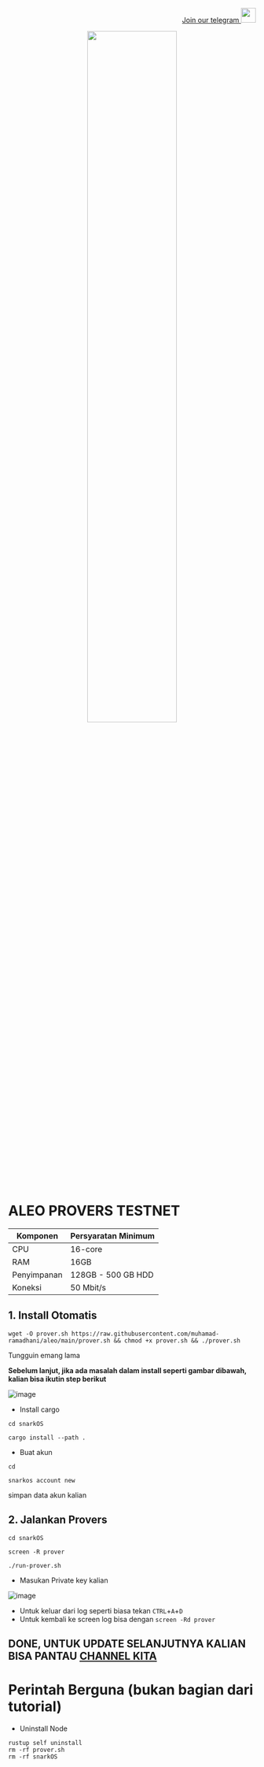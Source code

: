 <p style="font-size:14px" align="right">
<a href="https://t.me/PemulungAirdropID" target="_blank">Join our telegram <img src="https://user-images.githubusercontent.com/72949170/194228482-0f875615-e155-4b12-8716-8111addd6cba.jpg" width="30"/></a>
</p>

<p align="center">
  <img width="60%" height="auto" src="https://user-images.githubusercontent.com/72949170/201470601-cc7f7345-152b-4696-b653-20046a3344ce.png">
</p>

# ALEO PROVERS TESTNET

|  Komponen |  Persyaratan Minimum |
| ------------ | ------------ |
| CPU  | 16-core  |
| RAM | 16GB  |
| Penyimpanan  | 128GB - 500 GB HDD |
| Koneksi | 50 Mbit/s |

## 1. Install Otomatis
```
wget -O prover.sh https://raw.githubusercontent.com/muhamad-ramadhani/aleo/main/prover.sh && chmod +x prover.sh && ./prover.sh
```

Tungguin emang lama

**Sebelum lanjut, jika ada masalah dalam install seperti gambar dibawah, kalian bisa ikutin step berikut**

![image](https://user-images.githubusercontent.com/72949170/201470371-7703fb73-3fab-4fca-805e-6fc0d9f082cb.png)

- Install cargo
```
cd snarkOS
```
```
cargo install --path .
```

- Buat akun 
```
cd
```
```
snarkos account new
```
simpan data akun kalian

## 2. Jalankan Provers
```
cd snarkOS
```
```
screen -R prover
```

```
./run-prover.sh
```
- Masukan Private key kalian 

![image](https://user-images.githubusercontent.com/72949170/201470563-eaa473c2-1cb0-4330-a4c0-672537b46aa5.png)

- Untuk keluar dari log seperti biasa tekan ```CTRL```+```A```+```D```
- Untuk kembali ke screen log bisa dengan ```screen -Rd prover```

## DONE, UNTUK UPDATE SELANJUTNYA KALIAN BISA PANTAU <a href="https://t.me/PemulungAirdropID" target="_blank">CHANNEL KITA </a>
</p>

# Perintah Berguna (bukan bagian dari tutorial)
- Uninstall Node
```
rustup self uninstall
rm -rf prover.sh
rm -rf snarkOS
```
